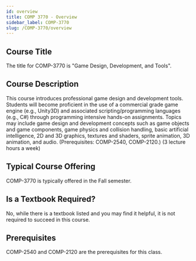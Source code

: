 ```yaml
---
id: overview
title: COMP 3770 - Overview
sidebar_label: COMP-3770
slug: /COMP-3770/overview
---
```


## Course Title

The title for COMP-3770 is "Game Design, Development, and Tools".

## Course Description

This course introduces professional game design and development tools. Students will become proficient in the use of a commercial grade game engine (e.g., Unity3D) and associated scripting/programming languages (e.g., C#) through programming intensive hands-on assignments. Topics may include game design and development concepts such as game objects and game components, game physics and collision handling, basic artificial intelligence, 2D and 3D graphics, textures and shaders, sprite animation, 3D animation, and audio. (Prerequisites: COMP-2540, COMP-2120.) (3 lecture hours a week)

## Typical Course Offering

COMP-3770 is typically offered in the Fall semester.

## Is a Textbook Required?

No, while there is a textbook listed and you may find it helpful, it is not required to succeed in this course.

## Prerequisites

COMP-2540 and COMP-2120 are the prerequisites for this class.


